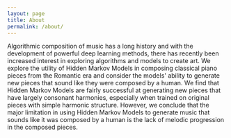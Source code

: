 ```yaml
---
layout: page
title: About
permalink: /about/
---
```


Algorithmic composition of music has a long history and with the development of powerful deep learning methods, there has recently been increased interest in exploring algorithms and models to create art.  We explore the utility of Hidden Markov Models in composing classical piano pieces from the Romantic era and consider the models' ability  to generate new pieces that sound like they were composed by a human.  We find that Hidden Markov Models are fairly successful at generating new pieces that have largely consonant harmonies, especially when trained on original pieces with simple harmonic structure.  However, we conclude that the major limitation in using Hidden Markov Models to generate music that sounds like it was composed by a human is the lack of melodic progression in the composed pieces.
